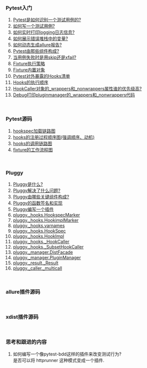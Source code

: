 ### Pytest入门
1. [Pytest是如何识别一个测试用例的?](./docs/HowToFindTestCase.md)  
2. [如何写一个测试用例?](./docs/CreateTestCase.md)  
3. [如何实时打印logging日志信息?](./examples/live_logs/README.md)  
4. [如何展示错误堆栈中的变量?](./examples/showlocals/README.md)  
5. [如何动态生成allure报告?](./examples/dynamic_generate_allure_report/README.md)  
6. [Pytest由那些组件构成?](./docs/Components.md)  
7. [当用例失败时是用skip还是xfail?](./docs/skip_or_xfail.md)
8. [Fixture执行策略](./docs/fixture_call_order.md)  
9. [Fixture内置对象](./docs/fixture_built_in.md)
10. [Pytest对外暴露的Hooks清单](./docs/Hooks.md)  
11. [Hooks的执行顺序](./docs/Hooks.md#Hooks执行顺序)
12. [HookCaller对象的_wrappers和_nonwrappers属性谁的优先级高?](./docs/_wrappers_nonwrappers_priority.md)
13. [Debug打印pluginmanager的_wrappers和_nonwrappers代码](./docs/debug_print_wrappers_nonwrappers.md)


&nbsp;  
### Pytest源码  
1. [hookspec加载链路图](./docs/pytest_load_hookspec.png)
2. [hooks的注册过程顺序图(强调顺序、动机)](./docs/pytest_register_hooks.png)
3. [hooks的调用链路图](./docs/hooks/pytest_hooks_invocation_chain.png)
4. [fixture的工作流程图](./docs/fixture_workflow.png)


&nbsp;  
### Pluggy
1. [Pluggy是什么?](./docs/WhatIsPluggy.md)  
2. [Pluggy解决了什么问题?](./docs/WhyIsPluggyUseful.md)  
3. [Pluggy由哪些关键组件构成?](./docs/HowDoesItWork.md)  
4. [Pluggy的函数签名和实现](./docs/HookSpecAndImpl.md)  
5. [Pluggy编写一个插件](./docs/pluggy/eggsample/eggsample/host.py#L39)
6. [pluggy._hooks.HookspecMarker](./docs/pluggy/hooks_HookspecMarker.md)  
7. [pluggy._hooks.HookimplMarker](./docs/pluggy/hooks_HookimplMarker.md)  
8. [pluggy._hooks.varnames](./docs/pluggy/hooks_varnames.md)
9. [pluggy._hooks.HookSpec](./docs/pluggy/hooks_HookSpec.md)  
10. [pluggy._hooks.HookImpl](./docs/pluggy/hooks_HookImpl.md)  
11. [pluggy._hooks._HookCaller](./docs/pluggy/hooks_HookCaller.md)  
12. [pluggy._hooks._SubsetHookCaller](./docs/pluggy/hooks_SubsetHookCaller.md)  
13. [pluggy._manager.DistFacade](./docs/pluggy/manager_DistFacade.md)
14. [pluggy._manager.PluginManager](./docs/pluggy/manager_PluginManager.md)  
15. [pluggy._result._Result](./docs/pluggy/result_Result.md)  
16. [pluggy._caller._multicall](./docs/pluggy/caller_multicall.md)  


&nbsp;  
### allure插件源码


&nbsp;  
### xdist插件源码  


&nbsp;  
### 思考和跟进的内容  
1. 如何编写一个像pytest-bdd这样的插件来改变测试行为?  
是否可以将 httprunner 这种模式变成一个插件.  
